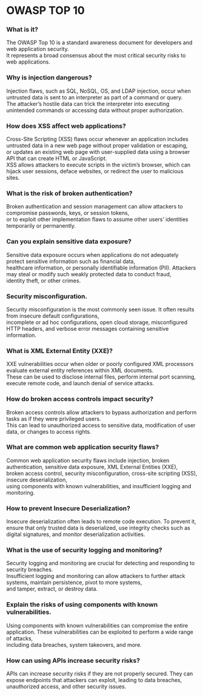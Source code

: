 # OWASP TOP 10

### What is it?

The OWASP Top 10 is a standard awareness document for developers and web application security.\
It represents a broad consensus about the most critical security risks to web applications.

### Why is injection dangerous?

Injection flaws, such as SQL, NoSQL, OS, and LDAP injection, occur when untrusted data is sent to an interpreter as part of a command or query.\
The attacker’s hostile data can trick the interpreter into executing unintended commands or accessing data without proper authorization.

### How does XSS affect web applications?

Cross-Site Scripting (XSS) flaws occur whenever an application includes untrusted data in a new web page without proper validation or escaping,\
or updates an existing web page with user-supplied data using a browser API that can create HTML or JavaScript.\
XSS allows attackers to execute scripts in the victim’s browser, which can hijack user sessions, deface websites, or redirect the user to malicious sites.

### What is the risk of broken authentication?

Broken authentication and session management can allow attackers to compromise passwords, keys, or session tokens,\
or to exploit other implementation flaws to assume other users’ identities temporarily or permanently.

### Can you explain sensitive data exposure?

Sensitive data exposure occurs when applications do not adequately protect sensitive information such as financial data,\
healthcare information, or personally identifiable information (PII). Attackers may steal or modify such weakly protected data to conduct fraud,\
identity theft, or other crimes.

### Security misconfiguration.

Security misconfiguration is the most commonly seen issue. It often results from insecure default configurations,\
incomplete or ad hoc configurations, open cloud storage, misconfigured HTTP headers, and verbose error messages containing sensitive information.

### What is XML External Entity (XXE)?

XXE vulnerabilities occur when older or poorly configured XML processors evaluate external entity references within XML documents.\
These can be used to disclose internal files, perform internal port scanning, execute remote code, and launch denial of service attacks.

### How do broken access controls impact security?

Broken access controls allow attackers to bypass authorization and perform tasks as if they were privileged users.\
This can lead to unauthorized access to sensitive data, modification of user data, or changes to access rights.

### What are common web application security flaws?

Common web application security flaws include injection, broken authentication, sensitive data exposure, XML External Entities (XXE),\
broken access control, security misconfiguration, cross-site scripting (XSS), insecure deserialization,\
using components with known vulnerabilities, and insufficient logging and monitoring.

### How to prevent Insecure Deserialization?

Insecure deserialization often leads to remote code execution. To prevent it, ensure that only trusted data is deserialized, use integrity checks such as digital signatures, and monitor deserialization activities.

### What is the use of security logging and monitoring?

Security logging and monitoring are crucial for detecting and responding to security breaches.\
Insufficient logging and monitoring can allow attackers to further attack systems, maintain persistence, pivot to more systems,\
and tamper, extract, or destroy data.

### Explain the risks of using components with known vulnerabilities.

Using components with known vulnerabilities can compromise the entire application. These vulnerabilities can be exploited to perform a wide range of attacks,\
including data breaches, system takeovers, and more.

### How can using APIs increase security risks?

APIs can increase security risks if they are not properly secured. They can expose endpoints that attackers can exploit, leading to data breaches,\
unauthorized access, and other security issues.

